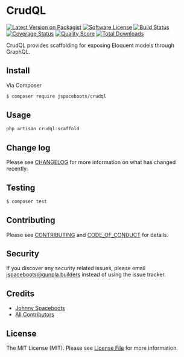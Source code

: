 # CrudQL

[![Latest Version on Packagist][ico-version]][link-packagist]
[![Software License][ico-license]](LICENSE.md)
[![Build Status][ico-travis]][link-travis]
[![Coverage Status][ico-scrutinizer]][link-scrutinizer]
[![Quality Score][ico-code-quality]][link-code-quality]
[![Total Downloads][ico-downloads]][link-downloads]

CrudQL provides scaffolding for exposing Eloquent models through GraphQL.

## Install

Via Composer

``` bash
$ composer require jspaceboots/crudql
```

## Usage

``` php
php artisan crudql:scaffold
```

## Change log

Please see [CHANGELOG](CHANGELOG.md) for more information on what has changed recently.

## Testing

``` bash
$ composer test
```

## Contributing

Please see [CONTRIBUTING](CONTRIBUTING.md) and [CODE_OF_CONDUCT](CODE_OF_CONDUCT.md) for details.

## Security

If you discover any security related issues, please email jspaceboots@gunpla.builders instead of using the issue tracker.

## Credits

- [Johnny Spaceboots][link-author]
- [All Contributors][link-contributors]

## License

The MIT License (MIT). Please see [License File](LICENSE.md) for more information.

[ico-version]: https://img.shields.io/packagist/v/jspaceboots/crudql.svg?style=flat-square
[ico-license]: https://img.shields.io/badge/license-MIT-brightgreen.svg?style=flat-square
[ico-travis]: https://img.shields.io/travis/jspaceboots/crudql/master.svg?style=flat-square
[ico-scrutinizer]: https://img.shields.io/scrutinizer/coverage/g/jspaceboots/crudql.svg?style=flat-square
[ico-code-quality]: https://img.shields.io/scrutinizer/g/jspaceboots/crudql.svg?style=flat-square
[ico-downloads]: https://img.shields.io/packagist/dt/jspaceboots/crudql.svg?style=flat-square

[link-packagist]: https://packagist.org/packages/jspaceboots/crudql
[link-travis]: https://travis-ci.org/jspaceboots/crudql
[link-scrutinizer]: https://scrutinizer-ci.com/g/jspaceboots/crudql/code-structure
[link-code-quality]: https://scrutinizer-ci.com/g/jspaceboots/crudql
[link-downloads]: https://packagist.org/packages/jspaceboots/crudql
[link-author]: https://github.com/jspaceboots
[link-contributors]: ../../contributors
